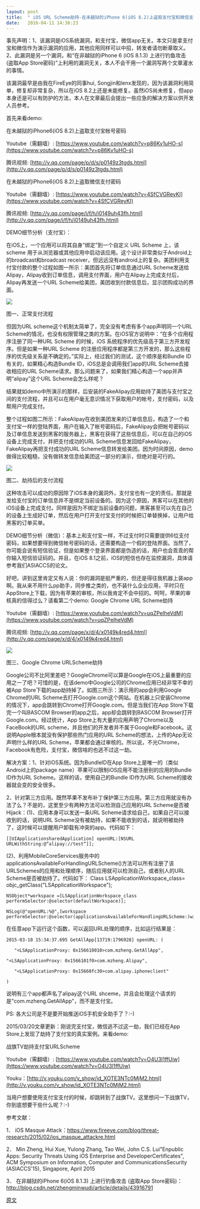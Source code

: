 ```yaml
---
layout: post
title:  " iOS URL Scheme劫持-在未越狱的iPhone 6(iOS 8.2)上盗取支付宝和微信支付的帐号密码（转）"
date:   2016-04-11 14:36:23
---
```

事先声明：1、该漏洞是iOS系统漏洞，和支付宝，微信app无关。本文只是拿支付宝和微信作为演示漏洞的应用，其他应用同样可以中招，转发者请勿断章取义。2、此漏洞是另一个漏洞，和“在非越狱的iPhone 6 (iOS 8.1.3) 上进行钓鱼攻击 (盗取App Store密码)”上利用的漏洞无关，本人不会干用一个漏洞写两个文章灌水的事情。

 

该漏洞最早是由我在FireEye的同事hui, Songjin和lenx发现的，因为该漏洞利用简单，修复却非常复杂，所以在iOS 8.2上还是未能修复。虽然iOS尚未修复，但app本身还是可以有防护的方法，本人在文章最后会提出一些应急的解决方案以供开发人员参考。

 

首先来看demo:

在未越狱的iPhone6(iOS 8.2)上盗取支付宝帐号密码

Youtube（需翻墙）: [https://www.youtube.com/watch?v=p86Kv1uHO-s](https://www.youtube.com/watch?v=p86Kv1uHO-s)

腾讯视频: [http://v.qq.com/page/p/d/s/p0149z3tgds.html](http://v.qq.com/page/p/d/s/p0149z3tgds.html)

 

在未越狱的iPhone6(iOS 8.2)上盗取微信支付密码

Youtube（需翻墙）: [https://www.youtube.com/watch?v=4SfCVGReyKI](https://www.youtube.com/watch?v=4SfCVGReyKI)

腾讯视频: [http://v.qq.com/page/i/f/h/i0149uh43fh.html](http://v.qq.com/page/i/f/h/i0149uh43fh.html)

 

DEMO细节分析（支付宝）：

 

在iOS上，一个应用可以将其自身”绑定”到一个自定义 URL Scheme 上，该 scheme 用于从浏览器或其他应用中启动该应用。这个设计非常类似于Android上的broadcast和broadcast receiver，但远远没有android上的复杂。美团利用支付宝付款的整个过程如图一所示：美团首先将订单信息通过URL Scheme发送给Alipay，Alipay收到订单信息，调用支付界面，用户在Alipay上完成支付后，Alipay再发送一个URL Scheme给美团，美团收到付款信息后，显示团购成功的界面。

 ![](http://i.imgur.com/XvuVpLd.png)

图一、正常支付流程

 

但因为URL scheme这个机制太简单了，完全没有考虑有多个app声明同一个URL Scheme的情况，也没有权限管理之类的方案。在iOS官方说明中：“在多个应用程序注册了同一种URL Scheme 的时候，iOS 系统程序的优先级高于第三方开发程序。但是如果一种URL Scheme 的注册应用程序都是第三方开发的，那么这些程序的优先级关系是不确定的。”实际上，经过我们的测试，这个顺序是和Bundle ID有关的，如果精心构造Bundle ID，iOS总是会调用我们app的URL Scheme去接收相应的URL Scheme请求。那么问题来了，如果我们精心构造一个app并声明“alipay”这个URL Scheme会怎么样呢？

 

结果就如demo中所演示的那样，后安装的FakeAlipay应用劫持了美团与支付宝之间的支付流程，并且可以在用户毫无意识情况下获取用户的帐号，支付密码，以及帮用户完成支付。

整个过程如图二所示：FakeAlipay在收到美团发来的订单信息后，构造了一个和支付宝一样的登陆界面，用户在输入了帐号密码后，FakeAlipay会把帐号密码以及订单信息发送到黑客的服务器上，黑客在获得了这些信息后，可以在自己的iOS设备上完成支付，并把支付成功的URL Scheme信息发回给FakeAlipay，FakeAlipay再把支付成功的URL Scheme信息转发给美团。因为时间原因，demo做得比较粗糙，没有做转发信息给美团这一部分的演示，但绝对是可行的。

 ![](http://i.imgur.com/l42AZ6H.png)

图二、劫持后的支付流程

 

这种攻击可以成功的原因除了iOS本身的漏洞外，支付宝也有一定的责任。那就是发给支付宝的订单信息并不是绑定当前设备的。因为这个原因，黑客可以在其他的iOS设备上完成支付。同样是因为不绑定当前设备的问题，黑客甚至可以先在自己的设备上生成好订单，然后在用户打开支付宝支付的时候把订单替换掉，让用户给黑客的订单买单。

 

DEMO细节分析（微信）：基本上和支付宝一样，不过支付时只需要提供6位支付密码，如果想要得到微信帐号密码的话，还需要构造一个假的登陆界面。当然了，你可能会说有短信验证，但是如果整个登录界面都是伪造的话，用户也会乖乖的帮你输入短信验证码的。并且，在iOS 8.1之前，iOS的短信也存在监控漏洞，具体请参考我们ASIACCS的论文。

 

好吧，讲到这里肯定又有人说：你的漏洞是挺严重的，但还是得往我机器上装app啊。我从来不用什么pp助手，同步推之类的，也不装什么企业应用，平时只在AppStore上下载，因为有苹果的审核，所以我肯定不会中招的。呵呵，苹果的审核真的信得过么？请看第二个demo: Google Chrome URL Scheme劫持

 

Youtube（需翻墙）: [https://www.youtube.com/watch?v=uqZPelheVdM](https://www.youtube.com/watch?v=uqZPelheVdM)

腾讯视频: [http://v.qq.com/page/x/d/4/x0149k4red4.html](http://v.qq.com/page/x/d/4/x0149k4red4.html)

 ![](http://i.imgur.com/bcn4wSQ.png)

图三、Google Chrome URLScheme劫持

 

Google公司不比阿里差吧？GoogleChrome可以算是Google在iOS上最重要的应用之一了吧？可惜的是，在该demo中Google公司的Chrome应用已经非常不幸的被App Store下载的app劫持掉了。如图三所示：演示用的app会利用Google Chrome的URL Scheme去打开Google.com这个网站。在机器上只安装Chrome的情况下，app会跳转到Chrome打开Google.com。但是当我们在App Store下载完一个叫BASCOM Browser的app之后，app却会跳转到BASCOM Browser打开Google.com。经过统计，App Store上有大量的应用声明了Chrome以及FaceBook的URL scheme，并且他们的开发者并不属于Google和Facebook。这说明Apple根本就没有保护那些热门应用的URL Scheme的想法，上传的App无论声明什么样的URL Scheme，苹果都会通过审核的。所以说，不光Chrome，Facebook有危险，支付宝，微信啥的也逃不过这一劫。

 

解决方案：1、针对iOS系统。因为BundleID在App Store上是唯一的（类似Android上的package name）苹果可以限制iOS应用不能注册别的应用的Bundle ID作为URL Scheme。这样的话，使用自己的Bundle ID作为URL Scheme的接收器就会变的安全很多。

 

2、针对第三方应用。既然苹果不发布补丁保护第三方应用。第三方应用就没有办法了么？不是的，这里至少有两种方法可以检测自己应用的URL Scheme是否被Hijack：(1)、应用本身可以发送一条URL Scheme请求给自己，如果自己可以接收到的话，说明URL Scheme没有被劫持，如果不能收到的话，就说明被劫持了，这时候可以提醒用户卸载有冲突的app。代码如下：

	[[UIApplicationsharedApplication] openURL:[NSURL URLWithString:@“alipay://test“]];

 

(2)、利用MobileCoreServices服务中的applicationsAvailableForHandlingURLScheme()方法可以所有注册了该URLSchemes的应用和处理顺序，随后应用就可以检测自己，或者别人的URL Scheme是否被劫持了。代码如下：
    Class LSApplicationWorkspace_class= objc_getClass("LSApplicationWorkspace");
    
    NSObject*workspace =[LSApplicationWorkspace_class performSelector:@selector(defaultWorkspace)];
    
    NSLog(@"openURL:%@",[workspace performSelector:@selector(applicationsAvailableForHandlingURLScheme:)withObject:@"alipay"]);
    
 

 在任意app下运行这个函数，可以返回URL处理的顺序，比如运行结果是：

    2015-03-18 15:34:37.695 GetAllApp[13719:1796928] openURL: (
    
       "<LSApplicationProxy: 0x156610010>com.mzheng.GetAllApp",
    
    "<LSApplicationProxy: 0x1566101f0>com.mzheng.Alipay",
    
       "<LSApplicationProxy: 0x15660fc30>com.alipay.iphoneclient"
    
    )

说明有三个app都声名了alipay这个URL shceme，并且会处理这个请求的是"com.mzheng.GetAllApp"，而不是支付宝。

 

PS: 各大公司是不是要开始推送iOS手机安全助手了？:-)

 

2015/03/20文章更新：刚说完支付宝，微信逃不过这一劫，我们已经在App Store上发现了劫持了支付宝的真实案例。来看demo:

 

战旗TV劫持支付宝URLScheme

Youtube（需翻墙）: [https://www.youtube.com/watch?v=O4U3l1ffUiw](https://www.youtube.com/watch?v=O4U3l1ffUiw)

Youku：[http://v.youku.com/v_show/id_XOTE3NTc0MjM2.html](http://v.youku.com/v_show/id_XOTE3NTc0MjM2.html)

 

当用户想要使用支付宝支付的时候，却跳转到了战旗TV。这里想问一下战旗TV，你到底想要干些什么呢？:-)

 

参考文献：


1．  iOS Masque Attack：https://www.fireeye.com/blog/threat-research/2015/02/ios_masque_attackre.html

 

2．  Min Zheng, Hui Xue, Yulong Zhang, Tao Wei, John C.S. Lui"Enpublic Apps: Security Threats Using iOS Enterprise and DeveloperCertificates", ACM Symposium on Information, Computer and CommunicationsSecurity (ASIACCS'15), Singapore, April 2015

 

3．  在非越狱的iPhone 6(iOS 8.1.3) 上进行钓鱼攻击 (盗取App Store密码)：http://blog.csdn.net/zhengminwudi/article/details/43916791

[原文](http://drops.wooyun.org/papers/5309)